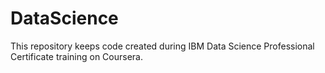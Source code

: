 # DataScience
This repository keeps code created during IBM Data Science Professional Certificate training on Coursera.
